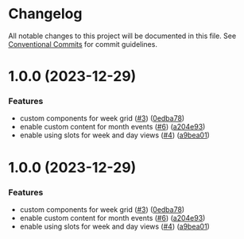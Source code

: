 # Changelog

All notable changes to this project will be documented in this file. See [Conventional Commits](https://conventionalcommits.org) for commit guidelines.

# 1.0.0 (2023-12-29)


### Features

* custom components for week grid ([#3](https://github.com/schedule-x/vue/issues/3)) ([0edba78](https://github.com/schedule-x/vue/commit/0edba7806765bde43aad9c612a9932b633b80d70))
* enable custom content for month events ([#6](https://github.com/schedule-x/vue/issues/6)) ([a204e93](https://github.com/schedule-x/vue/commit/a204e93b4e23036327ede664fab69561804294e1))
* enable using slots for week and day views ([#4](https://github.com/schedule-x/vue/issues/4)) ([a9bea01](https://github.com/schedule-x/vue/commit/a9bea0197a464212c6b34afb504281bba594df1a))

# 1.0.0 (2023-12-29)


### Features

* custom components for week grid ([#3](https://github.com/schedule-x/vue/issues/3)) ([0edba78](https://github.com/schedule-x/vue/commit/0edba7806765bde43aad9c612a9932b633b80d70))
* enable custom content for month events ([#6](https://github.com/schedule-x/vue/issues/6)) ([a204e93](https://github.com/schedule-x/vue/commit/a204e93b4e23036327ede664fab69561804294e1))
* enable using slots for week and day views ([#4](https://github.com/schedule-x/vue/issues/4)) ([a9bea01](https://github.com/schedule-x/vue/commit/a9bea0197a464212c6b34afb504281bba594df1a))
